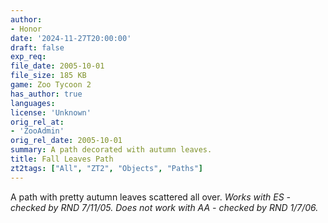 ```yaml
---
author:
- Honor
date: '2024-11-27T20:00:00'
draft: false
exp_req:
file_date: 2005-10-01
file_size: 185 KB
game: Zoo Tycoon 2
has_author: true
languages:
license: 'Unknown'
orig_rel_at:
- 'ZooAdmin'
orig_rel_date: 2005-10-01
summary: A path decorated with autumn leaves.
title: Fall Leaves Path
zt2tags: ["All", "ZT2", "Objects", "Paths"]
---
```

A path with pretty autumn leaves scattered all over. *Works with ES - checked by RND 7/11/05.* *Does not work with AA - checked by RND 1/7/06.*
